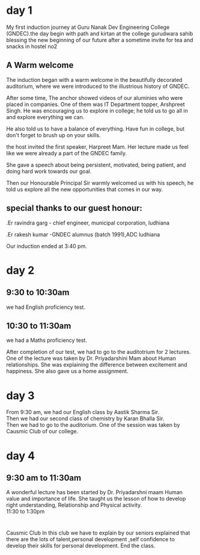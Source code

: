 # day 1
My first induction journey at Guru Nanak Dev Engineering College (GNDEC).the day begin with path and kirtan at the college gurudwara sahib blessing the new beginning of our future after a sometime invite for tea and snacks in hostel no2
## A Warm welcome ##
The induction began with a warm welcome in the beautifully decorated auditorium, where we were introduced to the illustrious history of GNDEC. 

After some time,
The anchor showed videos of our aluminies who were placed in companies.
One of them was IT Department topper, Arshpreet Singh. 
He was encouraging us to explore in college; he told us to go all in and explore everything we can.

He also told us to have a balance of everything. 
Have fun in college, but don't forget to brush up on your skills.<br>

the host invited the first speaker, Harpreet Mam. Her lecture made us feel like we were already a part of the GNDEC family.

She gave a speech about being persistent, motivated, being patient, and doing hard work towards our goal. 
<br>

Then our Honourable Principal Sir warmly welcomed us with his speech, he told us explore all the new opportunities that comes in our way.

## special thanks to our guest honour:
.Er ravindra garg - chief engineer, municipal corporation, ludhiana 

.Er rakesh kumar -GNDEC alumnus (batch 1991),ADC ludhiana 
 
 Our induction ended at 3:40 pm.


# day 2

## 9:30 to 10:30am ##

 we had English proficiency test.
 
## 10:30 to 11:30am ##

 we had a Maths proficiency test.
 
After completion of our test, we had to go to the auditotrium for 2 lectures. 
<br> One of the lecture was taken by Dr. Priyadarshini Mam about Human relationships. 
She was explaining the difference between excitement and happiness. She also gave us a home assignment.

# day 3

From 9:30 am, we had our English class by Aastik Sharma Sir.<br>
Then we had our second class of chemistry by Karan Bhalla Sir.<br>
Then we had to go to the auditorium.
One of the session was taken by Causmic Club of our college.

# day 4 


## 9:30 am to 11:30am ## 

A wonderful lecture has been started by Dr. Priyadarshni maam Human value and  importance of life.
She taught us the lesson of how to develop right understanding, Relationship and Physical activity.
<br>
11:30 to 1:30pm
<br>
<h1></h1>Causmic Club
In this club we have to explain by our seniors  explained that there are the lots of talent,personal development ,self confidence to develop their skills for personal development.
End the class.
